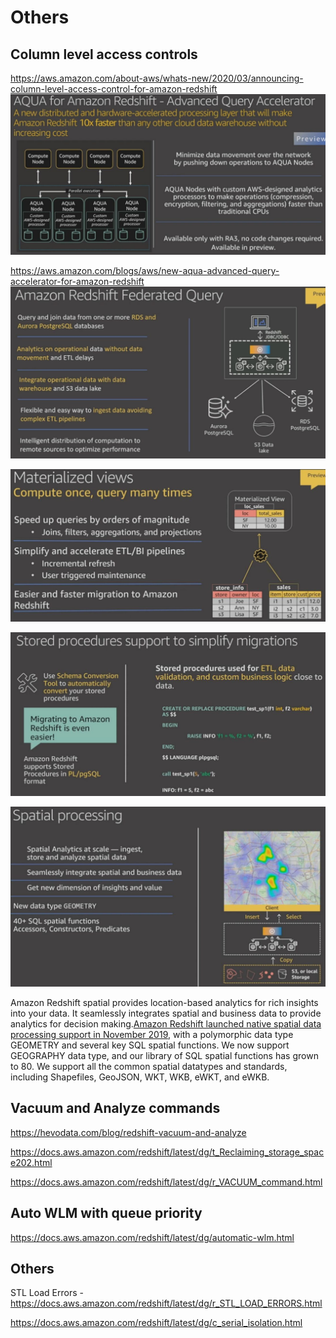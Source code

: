 # Others

## Column level access controls

<https://aws.amazon.com/about-aws/whats-new/2020/03/announcing-column-level-access-control-for-amazon-redshift>
![image](../../../media/AWS-Redshift_Others-image1.jpg)

<https://aws.amazon.com/blogs/aws/new-aqua-advanced-query-accelerator-for-amazon-redshift>
![image](../../../media/AWS-Redshift_Others-image2.jpg)

![image](../../../media/AWS-Redshift_Others-image3.jpg)

![image](../../../media/AWS-Redshift_Others-image4.jpg)

![image](../../../media/AWS-Redshift_Others-image5.jpg)

Amazon Redshift spatial provides location-based analytics for rich insights into your data. It seamlessly integrates spatial and business data to provide analytics for decision making.[Amazon Redshift launched native spatial data processing support in November 2019](https://aws.amazon.com/about-aws/whats-new/2019/11/amazon-redshift-announces-support-spatial-data/), with a polymorphic data type GEOMETRY and several key SQL spatial functions. We now support GEOGRAPHY data type, and our library of SQL spatial functions has grown to 80. We support all the common spatial datatypes and standards, including Shapefiles, GeoJSON, WKT, WKB, eWKT, and eWKB.

## Vacuum and Analyze commands

<https://hevodata.com/blog/redshift-vacuum-and-analyze>

<https://docs.aws.amazon.com/redshift/latest/dg/t_Reclaiming_storage_space202.html>

<https://docs.aws.amazon.com/redshift/latest/dg/r_VACUUM_command.html>

## Auto WLM with queue priority

<https://docs.aws.amazon.com/redshift/latest/dg/automatic-wlm.html>

## Others

STL Load Errors - <https://docs.aws.amazon.com/redshift/latest/dg/r_STL_LOAD_ERRORS.html>

<https://docs.aws.amazon.com/redshift/latest/dg/c_serial_isolation.html>
